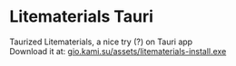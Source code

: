 # Litematerials Tauri
 Taurized Litematerials, a nice try (?) on Tauri app
<br>Download it at: [gio.kami.su/assets/litematerials-install.exe](https://gio.kami.su/litematerials/?download)
